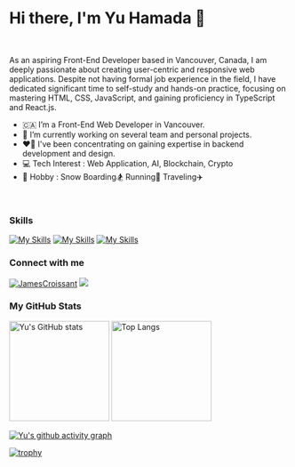 
<h1>Hi there, I'm Yu Hamada 👋</h1>

<br />

As an aspiring Front-End Developer based in Vancouver, Canada, I am deeply passionate about creating user-centric and responsive web applications. Despite not having formal job experience in the field, I have dedicated significant time to self-study and hands-on practice, focusing on mastering HTML, CSS, JavaScript, and gaining proficiency in TypeScript and React.js.

- 🇨🇦 I’m a Front-End Web Developer in Vancouver.
- 🌱 I’m currently working on several team and personal projects.
- ❤️‍🔥 I've been concentrating on gaining expertise in backend development and design.
- 💻 Tech Interest : Web Application, AI, Blockchain, Crypto
- 🧡 Hobby : Snow Boarding🏂  Running👟  Traveling✈️

<br />

### Skills
[![My Skills](https://skillicons.dev/icons?i=html,css,js,ts,python,ruby,wordpress&theme=light)](https://github.com/JamesCroissant)
[![My Skills](https://skillicons.dev/icons?i=react,nextjs,nodejs,express,flask,django,rails,redux,tailwind,sass,selenium,bootstrap&theme=light)](https://github.com/JamesCroissant)
[![My Skills](https://skillicons.dev/icons?i=git,docker,firebase,supabase,prisma,postgres,mongodb,figma&theme=light)](https://github.com/JamesCroissant)

### Connect with me
<p align="left">
 <a href="https://www.linkedin.com/in/yu-hamada/" target="_blank" rel="noopener noreferrer"><img src="https://skillicons.dev/icons?i=linkedin" alt="JamesCroissant" /></a>
 <a href="https://twitter.com/yu_van_engineer" target="_blank" rel="noopener noreferrer"><img src="https://skillicons.dev/icons?i=twitter" lt="JamesCroissant"/></a>
</p>

### My GitHub Stats
<div align="left"> 
  <img src="https://github-readme-stats.vercel.app/api?username=JamesCroissant&show_icons=true&hide=&count_private=true&hide_border=true&show_icons=true&theme=tokyonight" alt="Yu's GitHub stats" height="180px"/>
  <img alt="Top Langs" height="180px" src="https://github-readme-stats.vercel.app/api/top-langs/?username=JamesCroissant&layout=compact&count_private=true&show_icons=true&theme=tokyonight" />
</div>

[![Yu's github activity graph](https://github-readme-activity-graph.vercel.app/graph?username=JamesCroissant&theme=tokyo-night)](https://github.com/JamesCroissant/github-readme-activity-graph)

[![trophy](https://github-profile-trophy.vercel.app/?username=JamesCroissant&theme=discord&column=9
)](https://github.com/JamesCroissant)

<br />

